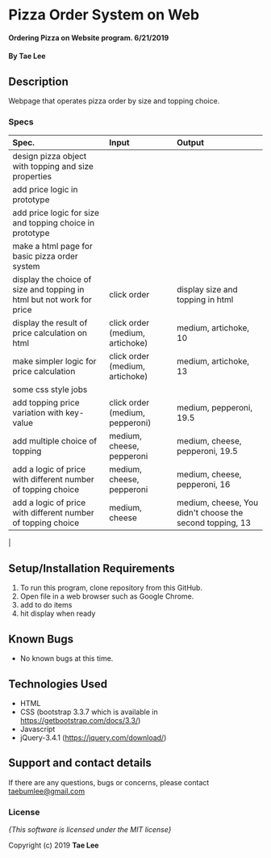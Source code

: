 # Pizza Order System on Web

#### Ordering Pizza on Website program. 6/21/2019

#### By **Tae Lee**

## Description

Webpage that operates pizza order by size and topping choice.

### Specs
| Spec.                                                                    | Input                           | Output                                           |
| :----------------------------------------------------------------------- | :------------------------------ | :----------------------------------------------- |
| design pizza object with topping and size properties                     |                                 |                                                  |
| add price logic in prototype                                             |                                 |                                                  |
| add price logic for size and topping choice in prototype                 |                                 |                                                  |
| make a html page for basic pizza order system                            |                                 |                                                  |
| display the choice of size and topping in html but not work for price    | click order                     | display size and topping in html                 |
| display the result of price calculation on html                          | click order (medium, artichoke) | medium, artichoke, 10                            |
| make simpler logic for price calculation                                 | click order (medium, artichoke) | medium, artichoke, 13                            |
| some css style jobs                                                      |                                 |                                                  |
| add topping price variation with key-value                               | click order (medium, pepperoni) | medium, pepperoni, 19.5                          |
| add multiple choice of topping                                           | medium, cheese, pepperoni       | medium, cheese, pepperoni, 19.5                  |
| add a logic of price with different number of topping choice             | medium, cheese, pepperoni       | medium, cheese, pepperoni, 16                    |
| add a logic of price with different number of topping choice             | medium, cheese      | medium, cheese, You didn't choose the second topping, 13     | 
|   



## Setup/Installation Requirements

1. To run this program, clone repository from this GitHub.
2. Open file in a web browser such as Google Chrome.
3. add to do items
4. hit display when ready

## Known Bugs
* No known bugs at this time.

## Technologies Used
  * HTML
  * CSS (bootstrap 3.3.7 which is available in https://getbootstrap.com/docs/3.3/)
  * Javascript
  * jQuery-3.4.1 (https://jquery.com/download/)

## Support and contact details

If there are any questions, bugs or concerns, please contact taebumlee@gmail.com

### License

*{This software is licensed under the MIT license}*

Copyright (c) 2019 **Tae Lee**
